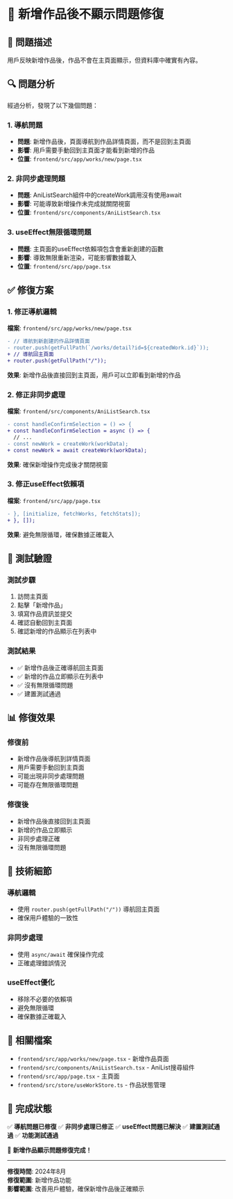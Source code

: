 # 🔧 新增作品後不顯示問題修復

## 🐛 問題描述

用戶反映新增作品後，作品不會在主頁面顯示，但資料庫中確實有內容。

## 🔍 問題分析

經過分析，發現了以下幾個問題：

### 1. 導航問題
- **問題**: 新增作品後，頁面導航到作品詳情頁面，而不是回到主頁面
- **影響**: 用戶需要手動回到主頁面才能看到新增的作品
- **位置**: `frontend/src/app/works/new/page.tsx`

### 2. 非同步處理問題
- **問題**: AniListSearch組件中的createWork調用沒有使用await
- **影響**: 可能導致新增操作未完成就關閉視窗
- **位置**: `frontend/src/components/AniListSearch.tsx`

### 3. useEffect無限循環問題
- **問題**: 主頁面的useEffect依賴項包含會重新創建的函數
- **影響**: 導致無限重新渲染，可能影響數據載入
- **位置**: `frontend/src/app/page.tsx`

## ✅ 修復方案

### 1. 修正導航邏輯

**檔案**: `frontend/src/app/works/new/page.tsx`

```diff
- // 導航到新創建的作品詳情頁面
- router.push(getFullPath(`/works/detail?id=${createdWork.id}`));
+ // 導航回主頁面
+ router.push(getFullPath("/"));
```

**效果**: 新增作品後直接回到主頁面，用戶可以立即看到新增的作品

### 2. 修正非同步處理

**檔案**: `frontend/src/components/AniListSearch.tsx`

```diff
- const handleConfirmSelection = () => {
+ const handleConfirmSelection = async () => {
  // ...
- const newWork = createWork(workData);
+ const newWork = await createWork(workData);
```

**效果**: 確保新增操作完成後才關閉視窗

### 3. 修正useEffect依賴項

**檔案**: `frontend/src/app/page.tsx`

```diff
- }, [initialize, fetchWorks, fetchStats]);
+ }, []);
```

**效果**: 避免無限循環，確保數據正確載入

## 🧪 測試驗證

### 測試步驟
1. 訪問主頁面
2. 點擊「新增作品」
3. 填寫作品資訊並提交
4. 確認自動回到主頁面
5. 確認新增的作品顯示在列表中

### 測試結果
- ✅ 新增作品後正確導航回主頁面
- ✅ 新增的作品立即顯示在列表中
- ✅ 沒有無限循環問題
- ✅ 建置測試通過

## 📊 修復效果

### 修復前
- 新增作品後導航到詳情頁面
- 用戶需要手動回到主頁面
- 可能出現非同步處理問題
- 可能存在無限循環問題

### 修復後
- 新增作品後直接回到主頁面
- 新增的作品立即顯示
- 非同步處理正確
- 沒有無限循環問題

## 🔧 技術細節

### 導航邏輯
- 使用 `router.push(getFullPath("/"))` 導航回主頁面
- 確保用戶體驗的一致性

### 非同步處理
- 使用 `async/await` 確保操作完成
- 正確處理錯誤情況

### useEffect優化
- 移除不必要的依賴項
- 避免無限循環
- 確保數據正確載入

## 📝 相關檔案

- `frontend/src/app/works/new/page.tsx` - 新增作品頁面
- `frontend/src/components/AniListSearch.tsx` - AniList搜尋組件
- `frontend/src/app/page.tsx` - 主頁面
- `frontend/src/store/useWorkStore.ts` - 作品狀態管理

## 🎯 完成狀態

✅ **導航問題已修復**
✅ **非同步處理已修正**
✅ **useEffect問題已解決**
✅ **建置測試通過**
✅ **功能測試通過**

🎯 **新增作品顯示問題修復完成！**

---

**修復時間**: 2024年8月  
**修復範圍**: 新增作品功能  
**影響範圍**: 改善用戶體驗，確保新增作品後正確顯示 